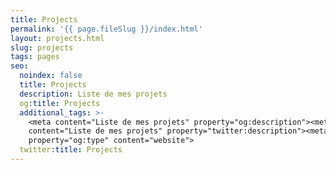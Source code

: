 ```yaml
---
title: Projects
permalink: '{{ page.fileSlug }}/index.html'
layout: projects.html
slug: projects
tags: pages
seo:
  noindex: false
  title: Projects
  description: Liste de mes projets
  og:title: Projects
  additional_tags: >-
    <meta content="Liste de mes projets" property="og:description"><meta
    content="Liste de mes projets" property="twitter:description"><meta
    property="og:type" content="website">
  twitter:title: Projects
---
```



